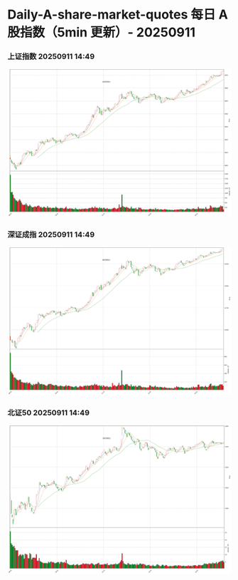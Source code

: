 
# Daily-A-share-market-quotes 每日 A 股指数（5min 更新）- 20250911

### 上证指数 20250911 14:49
![](./fig/2025/9/20250911-sh000001.png)

### 深证成指 20250911 14:49
![](./fig/2025/9/20250911-sz399001.png)

### 北证50 20250911 14:49
![](./fig/2025/9/20250911-bj899050.png)
